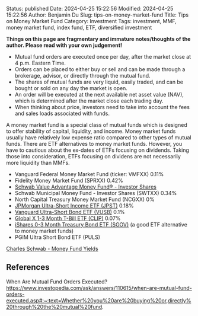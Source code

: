 Status: published
Date: 2024-04-25 15:22:56
Modified: 2024-04-25 15:22:56
Author: Benjamin Du
Slug: tips-on-money-market-fund
Title: Tips on Money Market Fund
Category: Investment
Tags: investment, MMF, money market fund, index fund, ETF, diversified investment

**Things on this page are fragmentary and immature notes/thoughts of the author. Please read with your own judgement!**

- Mutual fund orders are executed once per day, after the market close at 4 p.m. Eastern Time.
- Orders can be placed to either buy or sell and can be made through a brokerage, advisor, or directly through the mutual fund.
- The shares of mutual funds are very liquid, easily traded, and can be bought or sold on any day the market is open.
- An order will be executed at the next available net asset value (NAV), which is determined after the market close each trading day.
- When thinking about price, investors need to take into account the fees and sales loads associated with funds.

A money market fund is a special class of mutual funds 
which is designed to offer stability of capital, liquidity, and income.
Money market funds usually have relatively low expense ratio compared to other types of mutual funds.
There are ETF alternatives to money market funds.
However, 
you have to cautious about the ex-dates of ETFs focusing on dividends.
Taking those into consideration,
ETFs focusing on dividens are not necessarily more liquidity than MMFs.

- Vanguard Federal Money Market Fund (ticker: VMFXX)	0.11%	
- Fidelity Money Market Fund (SPRXX)	0.42%	
- [Schwab Value Advantage Money Fund® - Investor Shares](https://www.schwabassetmanagement.com/products/swvxx)
- Schwab Municipal Money Fund - Investor Shares (SWTXX)	0.34%	
- North Capital Treasury Money Market Fund (NCGXX)	0%	
- [JPMorgan Ultra-Short Income ETF (JPST)](https://am.jpmorgan.com/us/en/asset-management/adv/products/jpmorgan-ultra-short-income-etf-etf-shares-46641q837?gad_source=1&gclid=CjwKCAiA_OetBhAtEiwAPTeQZ6W_ylQeiKI2f50bPkVghvWIa-X9tCNzKnXVRhn-exwlvOpUn-5esBoCiz4QAvD_BwE&gclsrc=aw.ds) 0.18%	
- [Vanguard Ultra-Short Bond ETF (VUSB)](https://investor.vanguard.com/investment-products/etfs/profile/vusb) 0.1%	
- [Global X 1-3 Month T-Bill ETF (CLIP)](https://www.globalxetfs.com/funds/clip/) 0.07%	
- [iShares 0-3 Month Treasury Bond ETF (SGOV)](https://www.ishares.com/us/products/314116/ishares-0-3-month-treasury-bond-etf?cid=ppc:ish_us:ish_us_nb_fixed_income_product_phrase:google:nonbrand_prod:ei&gad_source=1&gclid=Cj0KCQiA2eKtBhDcARIsAEGTG421i89nkhUtWtHRE_sXOH8jCdDk_DV6DhRiBvvypVLp5M1fpviEgAIaAqw9EALw_wcB&gclsrc=aw.ds)
    (a good ETF alternative to money market funds)
- PGIM Ultra Short Bond ETF (PULS)

[Charles Schwab - Money Fund Yields](https://www.schwabassetmanagement.com/products/money-fund-yields)

## References

When Are Mutual Fund Orders Executed?
https://www.investopedia.com/ask/answers/110615/when-are-mutual-fund-orders-executed.asp#:~:text=Whether%20you%20are%20buying%20or,directly%20through%20the%20mutual%20fund.